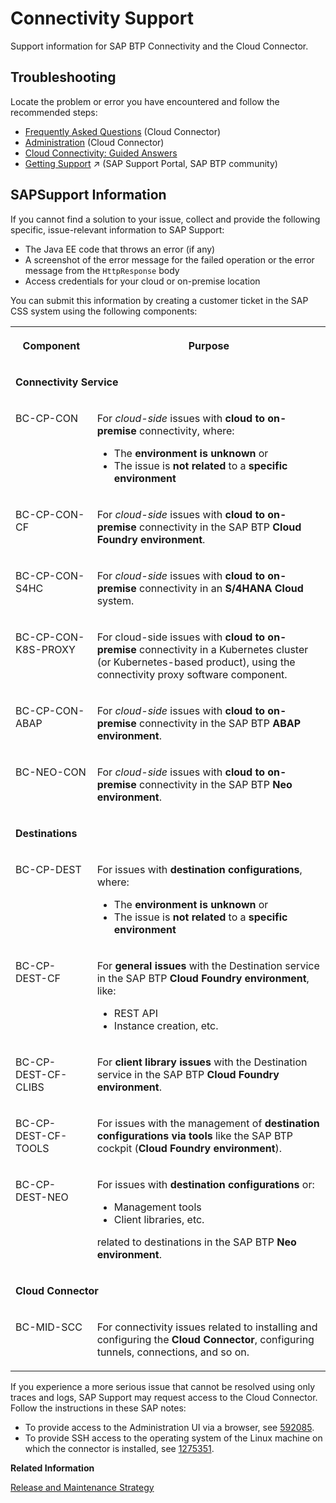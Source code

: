 <!-- loioe5580c5dbb5710149e53c6013301a9f2 -->

# Connectivity Support

Support information for SAP BTP Connectivity and the Cloud Connector.



<a name="loioe5580c5dbb5710149e53c6013301a9f2__section_A6E2DDDEE3E04506AEE72DF688FB76E7"/>

## Troubleshooting

Locate the problem or error you have encountered and follow the recommended steps:

-   [Frequently Asked Questions](frequently-asked-questions-f8d6f9a.md) \(Cloud Connector\)
-   [Administration](administration-dfec06d.md) \(Cloud Connector\)
-   [Cloud Connectivity: Guided Answers](https://ga.support.sap.com/dtp/viewer/#/tree/2065/actions/26547:26556)
-   [Getting Support](https://help.sap.com/viewer/65de2977205c403bbc107264b8eccf4b/Cloud/en-US/5dd739823b824b539eee47b7860a00be.html "To get help, use the available support channels provided by SAP for Me.") :arrow_upper_right: \(SAP Support Portal, SAP BTP community\)



<a name="loioe5580c5dbb5710149e53c6013301a9f2__section_D1E0F3AC7BB04D73B0DFC221E152ED12"/>

## SAPSupport Information

If you cannot find a solution to your issue, collect and provide the following specific, issue-relevant information to SAP Support:

-   The Java EE code that throws an error \(if any\)
-   A screenshot of the error message for the failed operation or the error message from the `HttpResponse` body
-   Access credentials for your cloud or on-premise location

You can submit this information by creating a customer ticket in the SAP CSS system using the following components:


<table>
<tr>
<th valign="top">

Component

</th>
<th valign="top">

Purpose

</th>
</tr>
<tr>
<td valign="top" colspan="2">

**Connectivity Service**

</td>
</tr>
<tr>
<td valign="top">

BC-CP-CON

</td>
<td valign="top">

For *cloud-side* issues with **cloud to on-premise** connectivity, where:

-   The **environment is unknown** or
-   The issue is **not related** to a **specific environment**



</td>
</tr>
<tr>
<td valign="top">

BC-CP-CON-CF

</td>
<td valign="top">

For *cloud-side* issues with **cloud to on-premise** connectivity in the SAP BTP **Cloud Foundry environment**.

</td>
</tr>
<tr>
<td valign="top">

BC-CP-CON-S4HC

</td>
<td valign="top">

For *cloud-side* issues with **cloud to on-premise** connectivity in an **S/4HANA Cloud** system.

</td>
</tr>
<tr>
<td valign="top">

BC-CP-CON-K8S-PROXY

</td>
<td valign="top">

For cloud-side issues with **cloud to on-premise** connectivity in a Kubernetes cluster \(or Kubernetes-based product\), using the connectivity proxy software component.

</td>
</tr>
<tr>
<td valign="top">

BC-CP-CON-ABAP

</td>
<td valign="top">

For *cloud-side* issues with **cloud to on-premise** connectivity in the SAP BTP **ABAP environment**.

</td>
</tr>
<tr>
<td valign="top">

BC-NEO-CON

</td>
<td valign="top">

For *cloud-side* issues with **cloud to on-premise** connectivity in the SAP BTP **Neo environment**.

</td>
</tr>
<tr>
<td valign="top" colspan="2">

**Destinations**

</td>
</tr>
<tr>
<td valign="top">

BC-CP-DEST

</td>
<td valign="top">

For issues with **destination configurations**, where:

-   The **environment is unknown** or
-   The issue is **not related** to a **specific environment**



</td>
</tr>
<tr>
<td valign="top">

BC-CP-DEST-CF

</td>
<td valign="top">

For **general issues** with the Destination service in the SAP BTP **Cloud Foundry environment**, like:

-   REST API
-   Instance creation, etc.



</td>
</tr>
<tr>
<td valign="top">

BC-CP-DEST-CF-CLIBS

</td>
<td valign="top">

For **client library issues** with the Destination service in the SAP BTP **Cloud Foundry environment**.

</td>
</tr>
<tr>
<td valign="top">

BC-CP-DEST-CF-TOOLS

</td>
<td valign="top">

For issues with the management of **destination configurations via tools** like the SAP BTP cockpit \(**Cloud Foundry environment**\).

</td>
</tr>
<tr>
<td valign="top">

BC-CP-DEST-NEO

</td>
<td valign="top">

For issues with **destination configurations** or:

-   Management tools
-   Client libraries, etc.

related to destinations in the SAP BTP **Neo environment**.

</td>
</tr>
<tr>
<td valign="top" colspan="2">

**Cloud Connector**

</td>
</tr>
<tr>
<td valign="top">

BC-MID-SCC

</td>
<td valign="top">

For connectivity issues related to installing and configuring the **Cloud Connector**, configuring tunnels, connections, and so on.

</td>
</tr>
</table>

If you experience a more serious issue that cannot be resolved using only traces and logs, SAP Support may request access to the Cloud Connector. Follow the instructions in these SAP notes:

-   To provide access to the Administration UI via a browser, see [592085](https://me.sap.com/notes/592085).
-   To provide SSH access to the operating system of the Linux machine on which the connector is installed, see [1275351](https://me.sap.com/notes/1275351).

**Related Information**  


[Release and Maintenance Strategy](release-and-maintenance-strategy-7c3b531.md "Find information about SAP BTP Connectivity releases, versioning and upgrades.")

